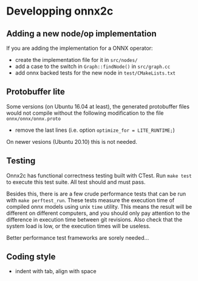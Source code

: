Developping onnx2c
==================

Adding a new node/op implementation
-----------------------------------

If you are adding the implementation for a ONNX operator:

- create the implementation file for it in `src/nodes/`
- add a case to the switch in `Graph::findNode()` in `src/graph.cc`
- add onnx backed tests for the new node in `test/CMakeLists.txt`


Protobuffer lite
----------------

Some versions (on Ubuntu 16.04 at least), the generated protobuffer
files would not compile without the following modification to the file
`onnx/onnx/onnx.proto`

- remove the last lines (i.e. option `optimize_for = LITE_RUNTIME;`)

On newer vesions (Ubuntu 20.10) this is not needed.


Testing
-------

Onnx2c has functional correctness testing built with CTest. Run `make test`
to execute this test suite. All test should and must pass.

Besides this, there is are a few crude performance tests that can be run with
`make perftest_run`. These tests measure the execution time of compiled onnx models
using unix `time` utility. This means the result will be different on different computers,
and you should only pay attention to the difference in execution time between git
revisions. Also check that the system load is low, or the execution times will be useless.

Better performance test frameworks are sorely needed...


Coding style
------------

 - indent with tab, align with space

